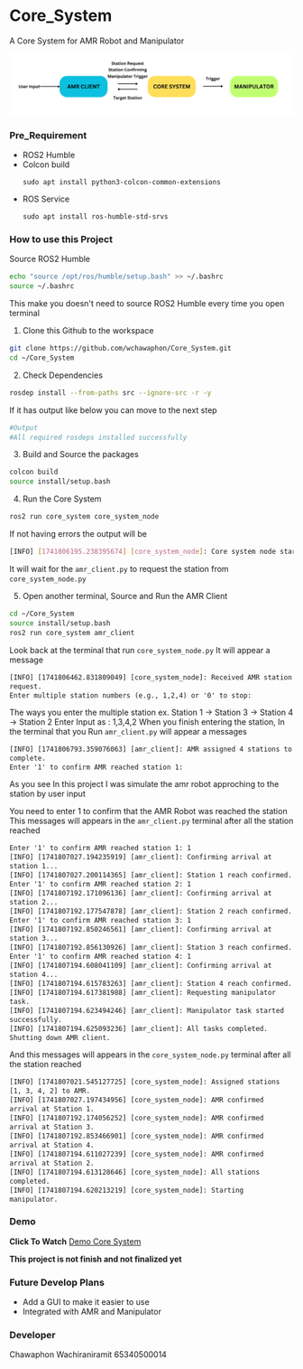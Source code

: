 # Core_System
A Core System for AMR Robot and Manipulator

![Node](<Node.png>)
### Pre_Requirement
- ROS2 Humble
- Colcon build
  ```
  sudo apt install python3-colcon-common-extensions
  ```
- ROS Service
  ```
  sudo apt install ros-humble-std-srvs
  ```
### How to use this Project
Source ROS2 Humble
```bash
echo "source /opt/ros/humble/setup.bash" >> ~/.bashrc
source ~/.bashrc
```
This make you doesn't need to source ROS2 Humble every time you open terminal
1. Clone this Github to the workspace
  ```bash
  git clone https://github.com/wchawaphon/Core_System.git
  cd ~/Core_System
  ```
2. Check Dependencies
  ```bash
  rosdep install --from-paths src --ignore-src -r -y
  ```
If it has output like below you can move to the next step
  ```bash
  #Output
  #All required rosdeps installed successfully
  ```
3. Build and Source the packages
  ```bash
  colcon build
  source install/setup.bash
  ```
4. Run the Core System
  ```bash
  ros2 run core_system core_system_node
  ```
If not having errors the output will be
  ```bash
  [INFO] [1741806195.238395674] [core_system_node]: Core system node started, waiting for AMR requests.
  ```
It will wait for the `amr_client.py` to request the station from `core_system_node.py`

5. Open another terminal, Source and Run the AMR Client
  ```bash
  cd ~/Core_System
  source install/setup.bash
  ros2 run core_system amr_client
  ```
Look back at the terminal that run `core_system_node.py`
It will appear a message 
  ```
  [INFO] [1741806462.831809049] [core_system_node]: Received AMR station request.
  Enter multiple station numbers (e.g., 1,2,4) or '0' to stop: 
  ```
The ways you enter the multiple station 
ex. Station 1 -> Station 3 -> Station 4 -> Station 2 
Enter Input as : 1,3,4,2
When you finish entering the station, In the terminal that you Run `amr_client.py` will appear a messages 
  ```
  [INFO] [1741806793.359076063] [amr_client]: AMR assigned 4 stations to complete.
  Enter '1' to confirm AMR reached station 1:
  ```
As you see In this project I was simulate the amr robot approching to the station by user input 

You need to enter 1 to confirm that the AMR Robot was reached the station<br/> 
This messages will appears in the `amr_client.py` terminal after all the station reached
  ```
  Enter '1' to confirm AMR reached station 1: 1
  [INFO] [1741807027.194235919] [amr_client]: Confirming arrival at station 1...
  [INFO] [1741807027.200114365] [amr_client]: Station 1 reach confirmed.
  Enter '1' to confirm AMR reached station 2: 1
  [INFO] [1741807192.171096136] [amr_client]: Confirming arrival at station 2...
  [INFO] [1741807192.177547878] [amr_client]: Station 2 reach confirmed.
  Enter '1' to confirm AMR reached station 3: 1
  [INFO] [1741807192.850246561] [amr_client]: Confirming arrival at station 3...
  [INFO] [1741807192.856130926] [amr_client]: Station 3 reach confirmed.
  Enter '1' to confirm AMR reached station 4: 1
  [INFO] [1741807194.608041109] [amr_client]: Confirming arrival at station 4...
  [INFO] [1741807194.615783263] [amr_client]: Station 4 reach confirmed.
  [INFO] [1741807194.617381988] [amr_client]: Requesting manipulator task.
  [INFO] [1741807194.623494246] [amr_client]: Manipulator task started successfully.
  [INFO] [1741807194.625093236] [amr_client]: All tasks completed. Shutting down AMR client.
  ```
And this messages will appears in the `core_system_node.py` terminal after all the station reached
  ```
  [INFO] [1741807021.545127725] [core_system_node]: Assigned stations [1, 3, 4, 2] to AMR.
  [INFO] [1741807027.197434956] [core_system_node]: AMR confirmed arrival at Station 1.
  [INFO] [1741807192.174056252] [core_system_node]: AMR confirmed arrival at Station 3.
  [INFO] [1741807192.853466901] [core_system_node]: AMR confirmed arrival at Station 4.
  [INFO] [1741807194.611027239] [core_system_node]: AMR confirmed arrival at Station 2.
  [INFO] [1741807194.613128646] [core_system_node]: All stations completed.
  [INFO] [1741807194.620213219] [core_system_node]: Starting manipulator.
  ```
### Demo
**Click To Watch**
[Demo Core System](https://youtu.be/rdJd3BHTwDM)

**This project is not finish and not finalized yet**

### Future Develop Plans
- Add a GUI to make it easier to use
- Integrated with AMR and Manipulator 

### Developer
Chawaphon Wachiraniramit 65340500014
